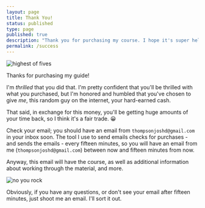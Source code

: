 ```yaml
---
layout: page
title: Thank You!
status: published
type: page
published: true
description: "Thank you for purchasing my course. I hope it's super helpful to you!"
permalink: /success
---
```


![highest of fives](http://giphygifs.s3.amazonaws.com/media/QN6NnhbgfOpoI/giphy.gif)

Thanks for purchasing my guide!

I'm _thrilled_ that you did that. I'm pretty confident that you'll be thrilled with what you purchased, but I'm honored and humbled that you've chosen to give _me_, this random guy on the internet, your hard-earned cash. 

That said, in exchange for this money, you'll be getting huge amounts of your time back, so I think it's a fair trade. 😀

Check your email; you should have an email from `thompsonjoshd@gmail.com` in your inbox soon. The tool I use to send emails checks for purchases - and sends the emails - every fifteen minutes, so you will have an email from me (`thompsonjoshd@gmail.com`) between now and fifteen minutes from now.

Anyway, this email will have the course, as well as additional information about working through the material, and more.

![no you rock](https://media.giphy.com/media/wFOC9RazP97i0/giphy.gif)

Obviously, if you have any questions, or don't see your email after fifteen minutes, just shoot me an email. I'll sort it out. 